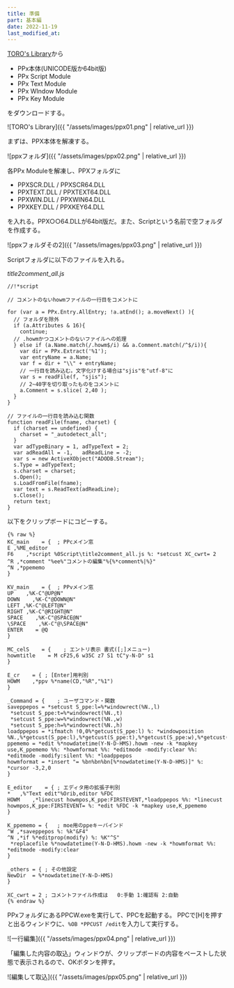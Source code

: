```yaml
---
title: 準備
part: 基本編
date: 2022-11-19
last_modified_at: 
---
```


[TORO's Library](http://toro.d.dooo.jp/)から

- PPx本体(UNICODE版か64bit版)
- PPx Script Module
- PPx Text Module
- PPx WIndow Module
- PPx Key Module

をダウンロードする。

![TORO's Library]({{ "/assets/images/ppx01.png" | relative_url }})

まずは、PPX本体を解凍する。

![ppxフォルダ]({{ "/assets/images/ppx02.png" | relative_url }})

各PPx Moduleを解凍し、PPXフォルダに

- PPXSCR.DLL / PPXSCR64.DLL
- PPXTEXT.DLL / PPXTEXT64.DLL
- PPXWIN.DLL / PPXWIN64.DLL
- PPXKEY.DLL / PPXKEY64.DLL

を入れる。PPX○○64.DLLが64bit版だ。また、Scriptという名前で空フォルダを作成する。

![ppxフォルダその2]({{ "/assets/images/ppx03.png" | relative_url }})

Scriptフォルダに以下のファイルを入れる。

_title2comment_all.js_

```text
//!*script

// コメントのないhowmファイルの一行目をコメントに

for (var a = PPx.Entry.AllEntry; !a.atEnd(); a.moveNext() ){
  // フォルダを除外
  if (a.Attributes & 16){
    continue;
  // .howmかつコメントのないファイルへの処理
  } else if (a.Name.match(/.howm$/i) && a.Comment.match(/^$/i)){
    var dir = PPx.Extract('%1');
    var entryName = a.Name;
    var f = dir + "\\" + entryName;
    // 一行目を読み込む。文字化けする場合は"sjis"を"utf-8"に
    var s = readFile(f, "sjis");
    // 2~40字を切り取ったものをコメントに
    a.Comment = s.slice( 2,40 );
  }
}

// ファイルの一行目を読み込む関数
function readFile(fname, charset) {
  if (charset == undefined) {
    charset = "_autodetect_all";
  }
  var adTypeBinary = 1, adTypeText = 2;
  var adReadAll = -1,   adReadLine = -2;
  var s = new ActiveXObject("ADODB.Stream");
  s.Type = adTypeText;
  s.charset = charset;
  s.Open();
  s.LoadFromFile(fname);
  var text = s.ReadText(adReadLine);
  s.Close();
  return text;
}
```

以下をクリップボードにコピーする。

```text
{% raw %}
KC_main    = {	; PPcメイン窓
E ,%ME_editor
F6    ,*script %0Script\title2comment_all.js %: *setcust XC_cwrt= 2
^R ,*comment "%ee%"コメントの編集"%{%*comment%|%}"
^N ,*ppememo
}

KV_main    = {	; PPvメイン窓
UP    ,%K-C"@UP@N"
DOWN    ,%K-C"@DOWN@N"
LEFT ,%K-C"@LEFT@N"
RIGHT ,%K-C"@RIGHT@N"
SPACE    ,%K-C"@SPACE@N"
\SPACE    ,%K-C"@\SPACE@N"
ENTER    = @Q
}

MC_celS    = {    ; エントリ表示 書式([;]メニュー)
howmtitle    = M cF25,6 w35C z7 S1 tC"y-N-D" s1
}

E_cr    = {	; [Enter]用判別
HOWM    ,*ppv %*name(CD,"%R","%1")
}

_Command = {	; ユーザコマンド・関数
saveppepos = *setcust S_ppe:l=%*windowrect(%N.,l)
 *setcust S_ppe:t=%*windowrect(%N.,t)
 *setcust S_ppe:w=%*windowrect(%N.,w)
 *setcust S_ppe:h=%*windowrect(%N.,h)
loadppepos = *ifmatch !0,0%*getcust(S_ppe:l) %: *windowposition %N.,%*getcust(S_ppe:l),%*getcust(S_ppe:t),%*getcust(S_ppe:w),%*getcust(S_ppe:h)
ppememo = *edit %*nowdatetime(Y-N-D-HMS).howm -new -k *mapkey use,K_ppememo %%: *howmformat %%: *editmode -modify:clear %%: *editmode -modify:silent %%: *loadppepos
howmformat = *insert "= %bn%bn%bn[%*nowdatetime(Y-N-D-HMS)]" %: *cursor -3,2,0
}

E_editor	= {	; エディタ用の拡張子判別
*	,%"Text edit"%Orib,editor %FDC
HOWM	,*linecust howmpos,K_ppe:FIRSTEVENT,*loadppepos %%: *linecust howmpos,K_ppe:FIRSTEVENT= %: *edit %FDC -k *mapkey use,K_ppememo
}

K_ppememo = {	; moe用のppeキーバインド
^W ,*saveppepos %: %k"&F4"
^N ,*if %*editprop(modify) %: %K"^S"
 *replacefile %*nowdatetime(Y-N-D-HMS).howm -new -k *howmformat %%: *editmode -modify:clear
}

_others	= {	; その他設定
NewDir	= %*nowdatetime(Y-N-D-HMS)
}

XC_cwrt	= 2	; コメントファイル作成は	0:手動 1:確認有 2:自動
{% endraw %}
```

PPxフォルダにあるPPCW.exeを実行して、PPCを起動する。
PPCで[H]を押すと出るウィンドウに、`%OB *PPCUST /edit`を入力して実行する。

![一行編集]({{ "/assets/images/ppx04.png" | relative_url }})

「編集した内容の取込」ウィンドウが、クリップボードの内容をペーストした状態で表示されるので、OKボタンを押す。

![編集して取込]({{ "/assets/images/ppx05.png" | relative_url }})

